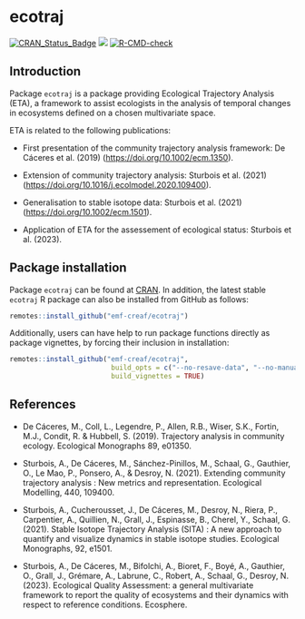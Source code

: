 ecotraj
================

[![CRAN_Status_Badge](http://www.r-pkg.org/badges/version/ecotraj)](https://cran.r-project.org/package=ecotraj)
[![](https://cranlogs.r-pkg.org/badges/ecotraj)](https://cran.rstudio.com/web/packages/ecotraj/index.html)
[![R-CMD-check](https://github.com/emf-creaf/ecotraj/workflows/R-CMD-check/badge.svg)](https://github.com/emf-creaf/ecotraj/actions)

## Introduction

Package `ecotraj` is a package providing Ecological Trajectory Analysis
(ETA), a framework to assist ecologists in the analysis of temporal
changes in ecosystems defined on a chosen multivariate space.

ETA is related to the following publications:

- First presentation of the community trajectory analysis framework: De
  Cáceres et al. (2019) (<https://doi.org/10.1002/ecm.1350>).

- Extension of community trajectory analysis: Sturbois et al. (2021)
  (<https://doi.org/10.1016/j.ecolmodel.2020.109400>).

- Generalisation to stable isotope data: Sturbois et al. (2021)
  (<https://doi.org/10.1002/ecm.1501>).

- Application of ETA for the assessement of ecological status: Sturbois
  et al. (2023).

## Package installation

Package `ecotraj` can be found at
[CRAN](https://cran.r-project.org/package=ecotraj). In addition, the
latest stable `ecotraj` R package can also be installed from GitHub as
follows:

``` r
remotes::install_github("emf-creaf/ecotraj")
```

Additionally, users can have help to run package functions directly as
package vignettes, by forcing their inclusion in installation:

``` r
remotes::install_github("emf-creaf/ecotraj", 
                         build_opts = c("--no-resave-data", "--no-manual"),
                         build_vignettes = TRUE)
```

## References

- De Cáceres, M., Coll, L., Legendre, P., Allen, R.B., Wiser, S.K.,
  Fortin, M.J., Condit, R. & Hubbell, S. (2019). Trajectory analysis in
  community ecology. Ecological Monographs 89, e01350.

- Sturbois, A., De Cáceres, M., Sánchez-Pinillos, M., Schaal, G.,
  Gauthier, O., Le Mao, P., Ponsero, A., & Desroy, N. (2021). Extending
  community trajectory analysis : New metrics and representation.
  Ecological Modelling, 440, 109400.

- Sturbois, A., Cucherousset, J., De Cáceres, M., Desroy, N., Riera, P.,
  Carpentier, A., Quillien, N., Grall, J., Espinasse, B., Cherel, Y.,
  Schaal, G. (2021). Stable Isotope Trajectory Analysis (SITA) : A new
  approach to quantify and visualize dynamics in stable isotope studies.
  Ecological Monographs, 92, e1501.

- Sturbois, A., De Cáceres, M., Bifolchi, A., Bioret, F., Boyé, A.,
  Gauthier, O., Grall, J., Grémare, A., Labrune, C., Robert, A., Schaal,
  G., Desroy, N. (2023). Ecological Quality Assessment: a general
  multivariate framework to report the quality of ecosystems and their
  dynamics with respect to reference conditions. Ecosphere.

